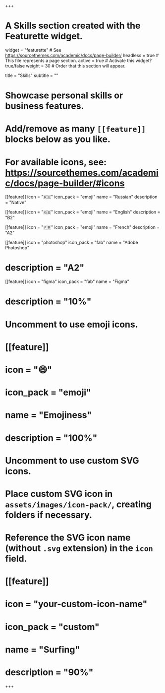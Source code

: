 +++
# A Skills section created with the Featurette widget.
widget = "featurette"  # See https://sourcethemes.com/academic/docs/page-builder/
headless = true  # This file represents a page section.
active = true  # Activate this widget? true/false
weight = 30  # Order that this section will appear.

title = "Skills"
subtitle = ""

# Showcase personal skills or business features.
# 
# Add/remove as many `[[feature]]` blocks below as you like.
# 
# For available icons, see: https://sourcethemes.com/academic/docs/page-builder/#icons


  
[[feature]]
  icon = ":ru:"
  icon_pack = "emoji"
  name = "Russian"
  description = "Native"
  
[[feature]]
  icon = ":gb:"
  icon_pack = "emoji"
  name = "English"
  description = "B2"  

[[feature]]
  icon = ":fr:"
  icon_pack = "emoji"
  name = "French"
  description = "A2"
  
[[feature]]
  icon = "photoshop"
  icon_pack = "fab"
  name = "Adobe Photoshop"
#  description = "A2"
  
[[feature]]
  icon = "figma"
  icon_pack = "fab"
  name = "Figma"
#  description = "10%"

# Uncomment to use emoji icons.
# [[feature]]
#  icon = ":smile:"
#  icon_pack = "emoji"
#  name = "Emojiness"
#  description = "100%"  

# Uncomment to use custom SVG icons.
# Place custom SVG icon in `assets/images/icon-pack/`, creating folders if necessary.
# Reference the SVG icon name (without `.svg` extension) in the `icon` field.
# [[feature]]
#  icon = "your-custom-icon-name"
#  icon_pack = "custom"
#  name = "Surfing"
#  description = "90%"

+++
